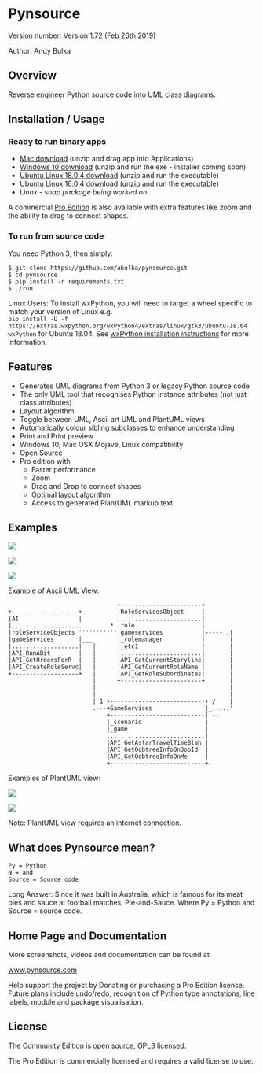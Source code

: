Pynsource
=========

Version number: Version 1.72 (Feb 26th 2019)

Author: Andy Bulka

Overview
--------

Reverse engineer Python source code into UML class diagrams.

Installation / Usage
--------------------

### Ready to run binary apps ###

 * [Mac download](http://bit.ly/pynsource-mac-1-72) (unzip and drag app into Applications) 
 * [Windows 10 download](http://bit.ly/pynsource-win-1-72) (unzip and run the exe - installer coming soon) 
 * [Ubuntu Linux 18.0.4 download](http://bit.ly/pynsource-ubuntu-18-1-72) (unzip and run the executable) 
 * [Ubuntu Linux 16.0.4 download](http://bit.ly/pynsource-ubuntu-16-1-72) (unzip and run the executable) 
 * Linux - _snap package being worked on_
 
A commercial [Pro Edition](http://pynsource.com/pricing.html) is also available with extra features 
like zoom and the ability to drag to connect shapes.

### To run from source code ###

You need Python 3, then simply:

    $ git clone https://github.com/abulka/pynsource.git
    $ cd pynsource
    $ pip install -r requirements.txt
    $ ./run

Linux Users: To install wxPython, you will need to target a wheel specific to match your version 
of Linux e.g.  
`pip install -U -f https://extras.wxpython.org/wxPython4/extras/linux/gtk3/ubuntu-18.04 wxPython`
for Ubuntu 18.04. 
See [wxPython installation instructions](https://wiki.wxpython.org/How%20to%20install%20wxPython#Installing_wxPython-Phoenix_using_pip) 
for more information.


Features
--------

 - Generates UML diagrams from Python 3 or legacy Python source code
 - The only UML tool that recognises Python instance attributes (not just class attributes) 
 - Layout algorithm
 - Toggle between UML, Ascii art UML and PlantUML views
 - Automatically colour sibling subclasses to enhance understanding
 - Print and Print preview
 - Windows 10, Mac OSX Mojave, Linux compatibility
 - Open Source
 - Pro edition with
    - Faster performance
    - Zoom
    - Drag and Drop to connect shapes
    - Optimal layout algorithm
    - Access to generated PlantUML markup text 

Examples
--------

![](https://www.dropbox.com/s/aq4hu3hfdvtxkp8/pynsource-comments.png?raw=1)

![](https://www.dropbox.com/s/3o2p7h6qqf5hbhc/pynsource-zoom-line-edit.png?raw=1)

![](https://www.dropbox.com/s/w183c0vmt8o6qs9/pynsource-drag-drop-connect.png?raw=1)

Example of Ascii UML View:


                                   +-----------------------+
    +-------------------+          |RoleServicesObject     |
    |AI                 |          |.......................|
    |....................        * |role                   |
    |roleServiceObjects '''''''''''|gameservices           |----- .|
    |gameServices       |___       |_rolemanager           |       |
    |...................|   |      |_etc1                  |       |
    |API_RunABit        |   |      |.......................|       |
    |API_GetOrdersForR  |   |      |API_GetCurrentStoryline|       |
    |API_CreateRoleServc|   |      |API_GetCurrentRoleName |       |
    +-------------------+   |      |API_GetRoleSubordinates|       |
                            |      +-----------------------+       |
                            |                                      |
                            |                                      |
                            | 1 +---------------------------+ /    |
                            .---+GameServices               |_.....'
                                +---------------------------| -.
                                |_scenario                  |
                                |_game                      |
                                ............................|
                                |API_GetAstarTravelTimeBlah |
                                |API_GetOobtreeInfoOnOobId  |
                                |API_GetOobtreeInfoOnMe     |
                                +---------------------------+

Examples of PlantUML view:

![](https://www.dropbox.com/s/v6f5t2hohl97hja/pynsource-plantuml-1.png?raw=1)

![](https://www.dropbox.com/s/furf89q7b2brpr0/pynsource-plantuml-2.png?raw=1)

Note: PlantUML view requires an internet connection.
                                    
What does Pynsource mean?
-------------------------

    Py = Python
    N = and
    Source = Source code

Long Answer: Since it was built in Australia, which is famous for its meat pies and sauce
   at football matches, Pie-and-Sauce.  Where Py = Python and Source = source code.
   
Home Page and Documentation
---------------------------

More screenshots, videos and documentation can be found at

www.pynsource.com

Help support the project by Donating or purchasing a Pro Edition license.  Future plans include
undo/redo, recognition of Python type annotations, line labels, module and package visualisation.

License
-------

The Community Edition is open source, GPL3 licensed.

The Pro Edition is commercially licensed and requires a valid license to use.
  
